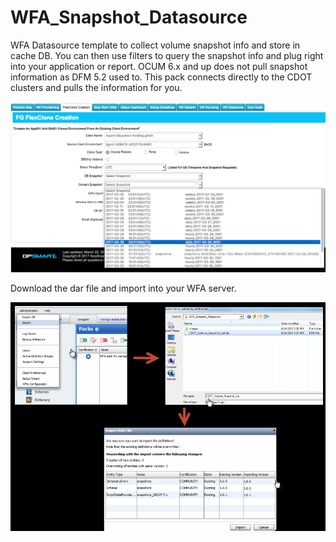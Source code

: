 # WFA_Snapshot_Datasource
WFA Datasource template to collect volume snapshot info and store in cache DB.  You can then use filters to query the snapshot info  and plug right into your application or report.  OCUM 6.x and up does not pull snapshot information as DFM 5.2 used to.  This pack connects directly to the CDOT clusters and pulls the information for you.


![alt text](https://github.com/storagedevops/WFA_Snapshot_Datasource/blob/master/images/clones.png "Example of application usage")

Download the dar file and import into your WFA server.

![alt text](https://github.com/storagedevops/WFA_Snapshot_Datasource/blob/master/images/import.png "Example of Importing the pack")
